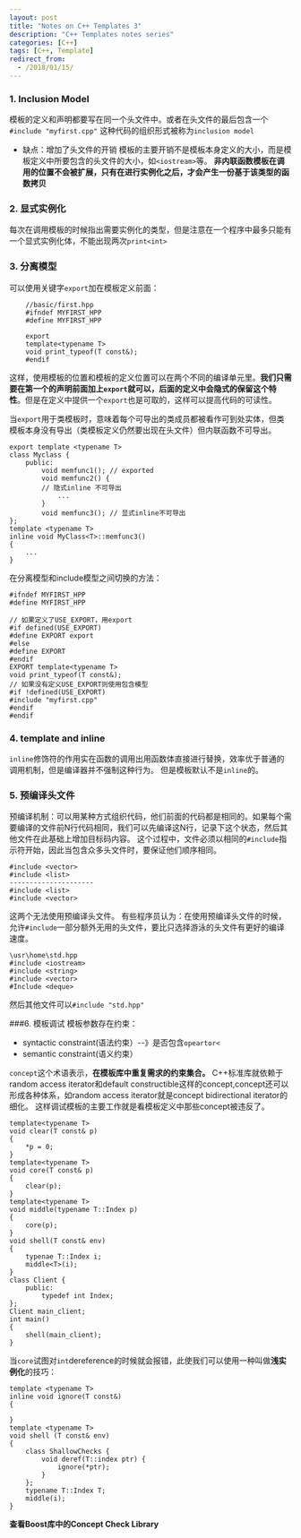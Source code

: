 ```yaml
---
layout: post
title: "Notes on C++ Templates 3"
description: "C++ Templates notes series"
categories: [C++]
tags: [C++, Template]
redirect_from:
  - /2018/01/15/
---
```


### 1. Inclusion Model
模板的定义和声明都要写在同一个头文件中。或者在头文件的最后包含一个
`#include "myfirst.cpp"`
这种代码的组织形式被称为`inclusion model`
- 缺点：增加了头文件的开销
模板的主要开销不是模板本身定义的大小，而是模板定义中所要包含的头文件的大小，如`<iostream>`等。
**非内联函数模板在调用的位置不会被扩展，只有在进行实例化之后，才会产生一份基于该类型的函数拷贝**

### 2. 显式实例化
每次在调用模板的时候指出需要实例化的类型，但是注意在一个程序中最多只能有一个显式实例化体，不能出现两次`print<int>`
### 3. 分离模型
可以使用关键字`export`加在模板定义前面：
```
    //basic/first.hpp
    #ifndef MYFIRST_HPP
    #define MYFIRST_HPP
    
    export 
    template<typename T>
    void print_typeof(T const&);
    #endif
```
这样，使用模板的位置和模板的定义位置可以在两个不同的编译单元里。**我们只需要在第一个的声明前面加上`export`就可以，后面的定义中会隐式的保留这个特性**。但是在定义中提供一个`export`也是可取的，这样可以提高代码的可读性。

当`export`用于类模板时，意味着每个可导出的类成员都被看作可到处实体，但类模板本身没有导出（类模板定义仍然要出现在头文件）但内联函数不可导出。
```
export template <typename T>
class Myclass {
    public:
        void memfunc1(); // exported
        void memfunc2() { 
        // 隐式inline 不可导出
            ...
        } 
        void memfunc3(); // 显式inline不可导出
};
template <typename T>
inline void MyClass<T>::memfunc3() 
{
    ...
}
```
在分离模型和include模型之间切换的方法：
```
#ifndef MYFIRST_HPP
#define MYFIRST_HPP

// 如果定义了USE_EXPORT，用export
#if defined(USE_EXPORT)
#define EXPORT export
#else
#define EXPORT 
#endif 
EXPORT template<typename T>
void print_typeof(T const&);
// 如果没有定义USE_EXPORT则使用包含模型
#if !defined(USE_EXPORT)
#include "myfirst.cpp"
#endif 
#endif
```

### 4. template and inline
`inline`修饰符的作用实在函数的调用出用函数体直接进行替换，效率优于普通的调用机制，但是编译器并不强制这种行为。
但是模板默认不是`inline`的。

### 5. 预编译头文件
预编译机制：可以用某种方式组织代码，他们前面的代码都是相同的。如果每个需要编译的文件前N行代码相同，我们可以先编译这N行，记录下这个状态，然后其他文件在此基础上增加目标码内容。
这个过程中，文件必须以相同的`#include`指示符开始，因此当包含众多头文件时，要保证他们顺序相同。
```
#include <vector>
#include <list>
---------------------
#include <list>
#include <vector>
```
这两个无法使用预编译头文件。
有些程序员认为：在使用预编译头文件的时候，允许`#include`一部分额外无用的头文件，要比只选择游泳的头文件有更好的编译速度。
```
\usr\home\std.hpp
#include <iostream>
#include <string>
#include <vector>
#Include <deque>
```
然后其他文件可以`#include "std.hpp"`

###6. 模板调试
模板参数存在约束：
- syntactic constraint(语法约束）--》是否包含`opeartor<`
- semantic constraint(语义约束）

`concept`这个术语表示，**在模板库中重复需求的约束集合。**
C++标准库就依赖于random access iterator和default constructible这样的concept,concept还可以形成各种体系，如random access iterator就是concept bidirectional iterator的细化。
这样调试模板的主要工作就是看模板定义中那些concept被违反了。
```
template<typename T>
void clear(T const& p)
{
    *p = 0;
}
template<typename T>
void core(T const& p)
{
    clear(p);
}
template<typename T>
void middle(typename T::Index p)
{
    core(p);
}
void shell(T const& env)
{
    typenae T::Index i;
    middle<T>(i);
}
class Client {
    public:
        typedef int Index;
};
Client main_client;
int main()
{
    shell(main_client);
}
```
当`core`试图对`int`dereference的时候就会报错，此使我们可以使用一种叫做**浅实例化**的技巧：
```
template <typename T>
inline void ignore(T const&)
{
    
}
template <typename T>
void shell (T const& env)
{
    class ShallowChecks {
        void deref(T::index ptr) {
            ignore(*ptr);
        }
    };
    typename T::Index T;
    middle(i);
}
```
**查看Boost库中的Concept Check Library**
